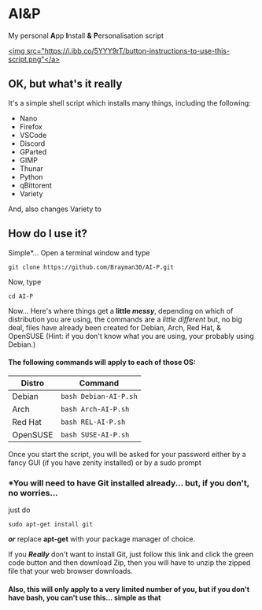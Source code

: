 
# AI&P
 My personal **A**pp **I**nstall **&** **P**ersonalisation script 

<a href="https://github.com/Brayman30/AI-P#how-do-i-use-it"><img src="https://i.ibb.co/5YYY9rT/button-instructions-to-use-this-script.png"</a>

## OK, but what's it really

It's a simple shell script which installs many things, including the following:

 - Nano
 - Firefox
 - VSCode
 - Discord
 - GParted
 - GIMP
 - Thunar
 - Python
 - qBittorent
 - Variety

And, also changes Variety to 
## How do I use it?
Simple*...
Open a terminal window and type 

    git clone https://github.com/Brayman30/AI-P.git

Now, type 

    cd AI-P

Now... Here's where things get a **little *messy***, 
depending on which of distribution you are using, the commands are a *little different* but, no big deal, files have already been created for Debian, Arch, Red Hat, & OpenSUSE (Hint: if you don't know what you are using, your probably using Debian.)
#### The following commands will apply to each of those OS:
|Distro|Command|
|--|--|
|Debian|`bash Debian-AI-P.sh`|
|Arch|`bash Arch-AI-P.sh`|
|Red Hat|`bash REL-AI-P.sh`|
|OpenSUSE|`bash SUSE-AI-P.sh`|

Once you start the script, you will be asked for your password either by a fancy GUI (if you have zenity installed) or by a sudo prompt
### *You will need to have Git installed already... but, if you don't, no worries... 
just do

    sudo apt-get install git

***or*** replace **apt-get** with your package manager of choice.

If you ***Really*** don't want to install Git, just follow this link and click the green code button and then download Zip, then you will have to unzip the zipped file that your web browser downloads.
#### Also, this will only apply to a very limited number of you, but if you don't have bash, you can't use this... simple as that
